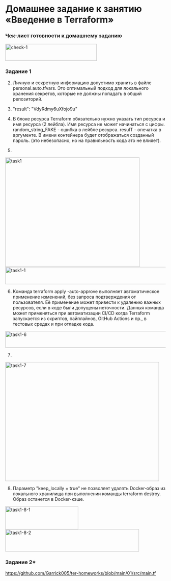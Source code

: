 # Домашнее задание к занятию «Введение в Terraform»

### Чек-лист готовности к домашнему заданию
<img width="287" height="53" alt="check-1" src="https://github.com/user-attachments/assets/263bf9df-b1b4-47ea-bf32-300b833df681" />

### Задание 1
2. Личную и секретную информацию допустимо хранить в файле personal.auto.tfvars. Это оптимальный подход для локального хранения секретов, которые не должны попадать в общий репозиторий.
3. "result": "VdyRdmy6uXfojo9u"
4. В блоке ресурса Terraform обязательно нужно указать тип ресурса и имя ресурса (2 лейбла). Имя ресурса не может начинаться с цифры. random_string_FAKE - ошибка в лейбле ресурса. resulT - опечатка в аргументе. В имени контейнера будет отображаться созданный пароль. (это небезопасно, но на правильность кода это не влияет).


5.
<img width="422" height="343" alt="task1" src="https://github.com/user-attachments/assets/db5f0235-9cbf-4c53-a6cd-be38a6c621f5" />
<img width="710" height="54" alt="task1-1" src="https://github.com/user-attachments/assets/614ed544-c3b4-4a94-8d30-92b1b6d3b667" />

6. Команда terraform apply -auto-approve выполняет автоматическое применение изменений, без запроса подтверждения от пользователя. Её применение может привести к удалению важных ресурсов, если в коде были допущены неточности. Данныя команда может применяться при автоматизации CI/CD когда Terraform запускается из скриптов, пайплайнов, GitHub Actions и пр., в тестовых средах и при отладке кода.

<img width="709" height="52" alt="task1-6" src="https://github.com/user-attachments/assets/a5e75792-9397-470f-8a11-a8e01578327e" />

7.
<img width="483" height="373" alt="task1-7" src="https://github.com/user-attachments/assets/cfaf9a57-7b32-4fee-8ad6-d159199c501a" />

8. Параметр "keep_locally = true" не позволяет удалять Docker‑образ из локального хранилища при выполнении команды terraform destroy. Образ останется в Docker-кэше.

<img width="229" height="72" alt="task1-8-1" src="https://github.com/user-attachments/assets/66fc4810-8b62-4409-8b27-49aa30912257" />

<img width="420" height="70" alt="task1-8-2" src="https://github.com/user-attachments/assets/9430f3c8-0416-4c03-bae9-a65cd6286712" />


### Задание 2*

https://github.com/Garrick005/ter-homeworks/blob/main/01/src/main.tf
